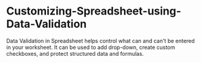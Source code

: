 # Customizing-Spreadsheet-using-Data-Validation
Data Validation in Spreadsheet helps control what can and can't be entered in your worksheet. It can be used to add drop-down, create custom checkboxes, and protect structured data and formulas.
